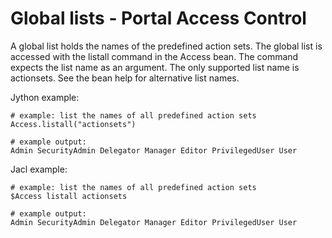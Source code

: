 # Global lists - Portal Access Control

A global list holds the names of the predefined action sets. The global list is accessed with the listall command in the Access bean. The command expects the list name as an argument. The only supported list name is actionsets. See the bean help for alternative list names.

Jython example:

```
# example: list the names of all predefined action sets
Access.listall("actionsets")

# example output:
Admin SecurityAdmin Delegator Manager Editor PrivilegedUser User
```

Jacl example:

```
# example: list the names of all predefined action sets
$Access listall actionsets

# example output:
Admin SecurityAdmin Delegator Manager Editor PrivilegedUser User

```


